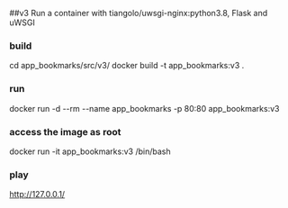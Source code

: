 ##v3
Run a container with tiangolo/uwsgi-nginx:python3.8, Flask and uWSGI

### build
cd app_bookmarks/src/v3/
docker build -t app_bookmarks:v3 .

### run
docker run -d --rm --name app_bookmarks -p 80:80 app_bookmarks:v3

### access the image as root
docker run -it app_bookmarks:v3 /bin/bash

### play
http://127.0.0.1/
